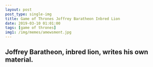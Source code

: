```yaml
---
layout: post
post_type: single-img
title: Game of Thrones Joffrey Baratheon Inbred Lion
date: 2019-03-10 01:01:00
tags: [game of thrones]
img1: /img/memes/amewsment.jpg
---
```

## Joffrey Baratheon, inbred lion, writes his own material.
